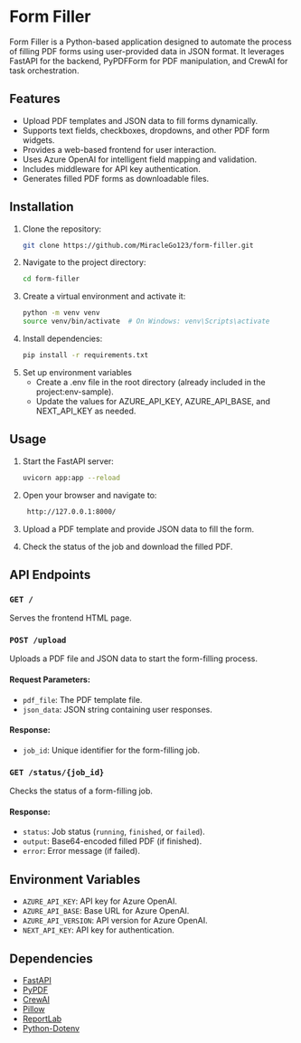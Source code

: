 # Form Filler

Form Filler is a Python-based application designed to automate the process of filling PDF forms using user-provided data in JSON format. It leverages FastAPI for the backend, PyPDFForm for PDF manipulation, and CrewAI for task orchestration.

## Features

- Upload PDF templates and JSON data to fill forms dynamically.
- Supports text fields, checkboxes, dropdowns, and other PDF form widgets.
- Provides a web-based frontend for user interaction.
- Uses Azure OpenAI for intelligent field mapping and validation.
- Includes middleware for API key authentication.
- Generates filled PDF forms as downloadable files.

## Installation

1. Clone the repository:
   ```bash
   git clone https://github.com/MiracleGo123/form-filler.git
   ```
2. Navigate to the project directory:
   ```bash
   cd form-filler
   ```
3. Create a virtual environment and activate it:
   ```bash
   python -m venv venv
   source venv/bin/activate  # On Windows: venv\Scripts\activate
   ```
4. Install dependencies:
   ```bash
   pip install -r requirements.txt
   ```
5. Set up environment variables
   - Create a .env file in the root directory (already included in the project:env-sample).
   - Update the values for AZURE_API_KEY, AZURE_API_BASE, and NEXT_API_KEY as needed.

## Usage

1. Start the FastAPI server:
   ```bash
   uvicorn app:app --reload
   ```
2. Open your browser and navigate to:

   ```bash
    http://127.0.0.1:8000/
   ```

3. Upload a PDF template and provide JSON data to fill the form.
4. Check the status of the job and download the filled PDF.

## API Endpoints

### `GET /`

Serves the frontend HTML page.

### `POST /upload`

Uploads a PDF file and JSON data to start the form-filling process.

#### Request Parameters:

- `pdf_file`: The PDF template file.
- `json_data`: JSON string containing user responses.

#### Response:

- `job_id`: Unique identifier for the form-filling job.

### `GET /status/{job_id}`

Checks the status of a form-filling job.

#### Response:

- `status`: Job status (`running`, `finished`, or `failed`).
- `output`: Base64-encoded filled PDF (if finished).
- `error`: Error message (if failed).

## Environment Variables

- `AZURE_API_KEY`: API key for Azure OpenAI.
- `AZURE_API_BASE`: Base URL for Azure OpenAI.
- `AZURE_API_VERSION`: API version for Azure OpenAI.
- `NEXT_API_KEY`: API key for authentication.

## Dependencies

- [FastAPI](https://fastapi.tiangolo.com/)
- [PyPDF](https://pypdf.readthedocs.io/)
- [CrewAI](https://docs.crewai.com/)
- [Pillow](https://python-pillow.org/)
- [ReportLab](https://www.reportlab.com/)
- [Python-Dotenv](https://pypi.org/project/python-dotenv/)
